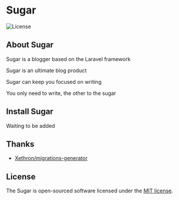 
# Sugar

![License](https://poser.pugx.org/laravel/framework/license.svg)


## About Sugar

Sugar is a blogger based on the Laravel framework

Sugar is an ultimate blog product

Sugar can keep you focused on writing

You only need to write, the other to the sugar

## Install Sugar

Waiting to be added

## Thanks

- [Xethron/migrations-generator](https://github.com/Xethron/migrations-generator)

## License

The Sugar is open-sourced software licensed under the [MIT license](http://opensource.org/licenses/MIT).

